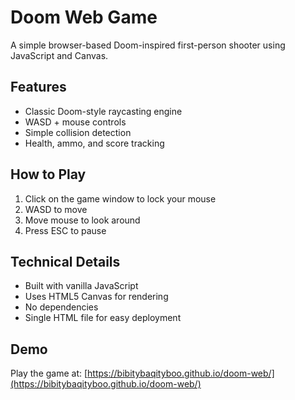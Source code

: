 # Doom Web Game

A simple browser-based Doom-inspired first-person shooter using JavaScript and Canvas.

## Features

- Classic Doom-style raycasting engine
- WASD + mouse controls
- Simple collision detection
- Health, ammo, and score tracking

## How to Play

1. Click on the game window to lock your mouse
2. WASD to move
3. Move mouse to look around
4. Press ESC to pause

## Technical Details

- Built with vanilla JavaScript
- Uses HTML5 Canvas for rendering
- No dependencies
- Single HTML file for easy deployment

## Demo

Play the game at: [https://bibitybaqityboo.github.io/doom-web/](https://bibitybaqityboo.github.io/doom-web/) 
